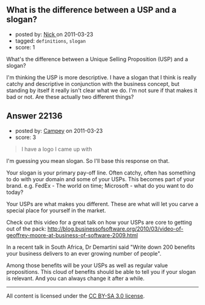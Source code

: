 ## What is the difference between a USP and a slogan?

- posted by: [Nick ](https://stackexchange.com/users/-1/1502-nick) on 2011-03-23
- tagged: `definitions`, `slogan`
- score: 1

What's the difference between a Unique Selling Proposition (USP) and a slogan? 

I'm thinking the USP is more descriptive. I have a slogan that I think is really catchy and descriptive in conjunction with the business concept, but standing by itself it really isn't clear what we do. I'm not sure if that makes it bad or not. Are these actually two different things? 


## Answer 22136

- posted by: [Campey](https://stackexchange.com/users/-1/8855-campey) on 2011-03-23
- score: 3

> I have a logo I came up with

I'm guessing you mean slogan. So I'll base this response on that.

Your slogan is your primary pay-off line. Often catchy, often has something to do with your domain and some of your USPs. This becomes part of your brand. e.g. FedEx - The world on time; Microsoft - what do you want to do today?

Your USPs are what makes you different. These are what will let you carve a special place for yourself in the market.

Check out this video for a great talk on how your USPs are core to getting out of the pack: http://blog.businessofsoftware.org/2010/03/video-of-geoffrey-moore-at-business-of-software-2009.html

In a recent talk in South Africa, Dr Demartini said "Write down 200 benefits your business delivers to an ever growing number of people".

Among those benefits will be your USPs as well as regular value propositions. This cloud of benefits should be able to tell you if your slogan is relevant. And you can always change it after a while.



---

All content is licensed under the [CC BY-SA 3.0 license](https://creativecommons.org/licenses/by-sa/3.0/).
